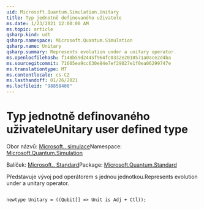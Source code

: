 ```yaml
---
uid: Microsoft.Quantum.Simulation.Unitary
title: Typ jednotně definovaného uživatele
ms.date: 1/23/2021 12:00:00 AM
ms.topic: article
qsharp.kind: udt
qsharp.namespace: Microsoft.Quantum.Simulation
qsharp.name: Unitary
qsharp.summary: Represents evolution under a unitary operator.
ms.openlocfilehash: f148b59d2445f964fc0332e2010571a0ace2d4ba
ms.sourcegitcommit: 71605ea9cc630e84e7ef29027e1f0ea06299747e
ms.translationtype: MT
ms.contentlocale: cs-CZ
ms.lasthandoff: 01/26/2021
ms.locfileid: "98858400"
---
```

# <a name="unitary-user-defined-type"></a><span data-ttu-id="8d28d-102">Typ jednotně definovaného uživatele</span><span class="sxs-lookup"><span data-stu-id="8d28d-102">Unitary user defined type</span></span>

<span data-ttu-id="8d28d-103">Obor názvů: [Microsoft.. simulace](xref:Microsoft.Quantum.Simulation)</span><span class="sxs-lookup"><span data-stu-id="8d28d-103">Namespace: [Microsoft.Quantum.Simulation](xref:Microsoft.Quantum.Simulation)</span></span>

<span data-ttu-id="8d28d-104">Balíček: [Microsoft.. Standard](https://nuget.org/packages/Microsoft.Quantum.Standard)</span><span class="sxs-lookup"><span data-stu-id="8d28d-104">Package: [Microsoft.Quantum.Standard](https://nuget.org/packages/Microsoft.Quantum.Standard)</span></span>


<span data-ttu-id="8d28d-105">Představuje vývoj pod operátorem s jednou jednotkou.</span><span class="sxs-lookup"><span data-stu-id="8d28d-105">Represents evolution under a unitary operator.</span></span>

```qsharp

newtype Unitary = ((Qubit[] => Unit is Adj + Ctl));
```


